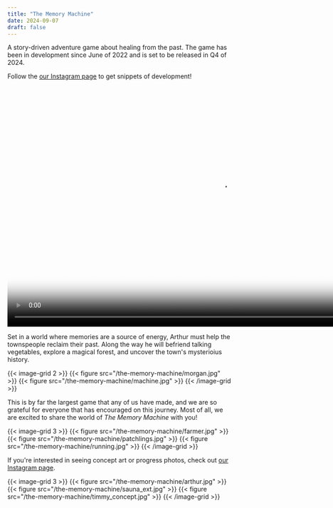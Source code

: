 ```yaml
---
title: "The Memory Machine"
date: 2024-09-07
draft: false
---
```


A story-driven adventure game about healing from the past. The game has been in development since June of 2022 and is set to be released in Q4 of 2024.

Follow the [our Instagram page](https://www.instagram.com/creaturegamesstudio/) to get snippets of development!

<video width="960" height="540" poster="/the-memory-machine/trailer_poster.png" controls>
  <source src="/the-memory-machine/trailer.mp4" type="video/mp4" />
</video>

<!--more-->

Set in a world where memories are a source of energy, Arthur must help the townspeople reclaim their past. Along the way he will befriend talking vegetables, explore a magical forest, and uncover the town's mysterioius history.

{{< image-grid 2 >}}
{{< figure src="/the-memory-machine/morgan.jpg" >}}
{{< figure src="/the-memory-machine/machine.jpg" >}}
{{< /image-grid >}}

This is by far the largest game that any of us have made, and we are so grateful for everyone that has encouraged on this journey. Most of all, we are excited to share the world of _The Memory Machine_ with you!

{{< image-grid 3 >}}
{{< figure src="/the-memory-machine/farmer.jpg" >}}
{{< figure src="/the-memory-machine/patchlings.jpg" >}}
{{< figure src="/the-memory-machine/running.jpg" >}}
{{< /image-grid >}}

If you're interested in seeing concept art or progress photos, check out [our Instagram page](https://www.instagram.com/creaturegamesstudio/).

{{< image-grid 3 >}}
{{< figure src="/the-memory-machine/arthur.jpg" >}}
{{< figure src="/the-memory-machine/sauna_ext.jpg" >}}
{{< figure src="/the-memory-machine/timmy_concept.jpg" >}}
{{< /image-grid >}}